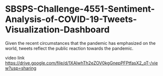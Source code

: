 # SBSPS-Challenge-4551-Sentiment-Analysis-of-COVID-19-Tweets-Visualization-Dashboard
 Given the recent circumstances that the pandemic has emphasized on the world, tweets reflect the public reaction towards the pandemic.
 
 video link https://drive.google.com/file/d/1XAlwhTh2eZOV0kgGnepPFPtfasX2_oT-/view?usp=sharing
